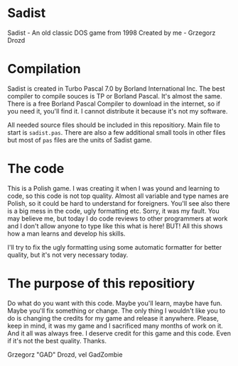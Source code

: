 # Sadist

Sadist - An old classic DOS game from 1998
Created by me - Grzegorz Drozd

# Compilation

Sadist is created in Turbo Pascal 7.0 by Borland International Inc.
The best compiler to compile souces is TP or Borland Pascal. It's almost the same. There is a free Borland Pascal Compiler to download in the internet, so if you need it, you'll find it. I cannot distribute it because it's not my software.

All needed source files should be included in this repositiory. Main file to start is `sadist.pas`. There are also a few additional small tools in other files but most of `pas` files are the units of Sadist game.

# The code

This is a Polish game. I was creating it when I was yound and learning to code, so this code is not top quality. Almost all variable and type names are Polish, so it could be hard to understand for foreigners. You'll see also there is a big mess in the code, ugly formatting etc. Sorry, it was my fault. You may believe me, but today I do code reviews to other programmers at work and I don't allow anyone to type like this what is here! BUT! All this shows how a man learns and develop his skills.

I'll try to fix the ugly formatting using some automatic formatter for better quality, but it's not very necessary today.

# The purpose of this repositiory

Do what do you want with this code. Maybe you'll learn, maybe have fun. Maybe you'll fix something or change. The only thing I wouldn't like you to do is changing the credits for my game and release it anywhere. Please, keep in mind, it was my game and I sacrificed many months of work on it. And it all was always free. I deserve credit for this game and this code. Even if it's not the best quality. Thanks.

Grzegorz "GAD" Drozd, vel GadZombie
